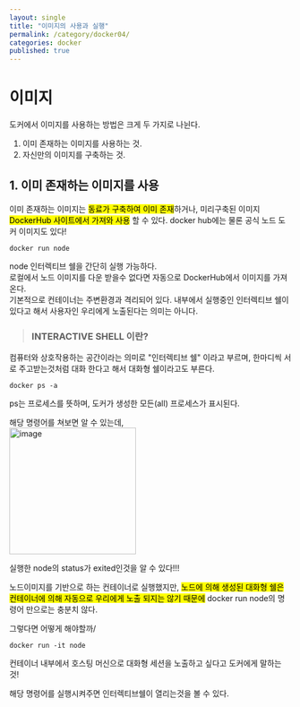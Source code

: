 ```yaml
---
layout: single
title: "이미지의 사용과 실행"
permalink: /category/docker04/
categories: docker
published: true
---
```


# 이미지
도커에서 이미지를 사용하는 방법은 크게 두 가지로 나뉜다.  
1. 이미 존재하는 이미지를 사용하는 것.  
2. 자신만의 이미지를 구축하는 것.  

## 1. 이미 존재하는 이미지를 사용
이미 존재하는 이미지는 <mark>동료가 구축하여 이미 존재</mark>하거나, 미리구축된 이미지 <mark>DockerHub 사이트에서 가져와 사용</mark> 할 수 있다. 
docker hub에는 물론 공식 노드 도커 이미지도 있다!  

```
docker run node 
```

node 인터렉티브 쉘을 간단히 실행 가능하다.  
로컬에서 노드 이미지를 다운 받을수 없다면 자동으로 DockerHub에서 이미지를 가져온다.  
기본적으로 컨테이너는 주변환경과 격리되어 있다. 내부에서 실행중인 인터렉티브 쉘이 있다고 해서 사용자인 우리에게 노출된다는 의미는 아니다.  

> ### INTERACTIVE SHELL 이란?
컴퓨터와 상호작용하는 공간이라는 의미로 "인터렉티브 쉘" 이라고 부르며, 한마디씩 서로 주고받는것처럼 대화 한다고 해서 대화형 쉘이라고도 부른다.  


```
docker ps -a
```
ps는 프로세스를 뜻하며, 도커가 생성한 모든(all) 프로세스가 표시된다. 

해당 명령어를 쳐보면 알 수 있는데,   
<img width="226" alt="image" src="https://github.com/jjugwen/MungFriend_FE/assets/103884098/f858c535-4faa-4ded-99ba-637740e3d7df">

실행한 node의 status가 exited인것을 알 수 있다!!!  

노드이미지를 기반으로 하는 컨테이너로 실행했지만, <mark>노드에 의해 생성된 대화형 쉘은 컨테이너에 의해 자동으로 우리에게 노출 되지는 않기 때문에</mark> docker run node의 명령어 만으로는 충분치 않다.


그렇다면 어떻게 해야할까/

```
docker run -it node 
```
컨테이너 내부에서 호스팅 머신으로 대화형 세션을 노출하고 싶다고 도커에게 말하는 것!

해당 명령어를 실행시켜주면 인터렉티브쉘이 열리는것을 볼 수 있다. 